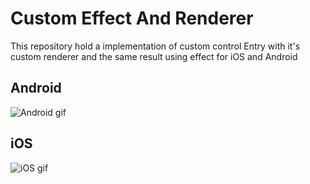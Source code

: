 # Custom Effect And Renderer
This repository hold a implementation of custom control Entry with it's custom renderer and the same result using effect for iOS and Android 


## Android

![Android gif](ChapterOneAndroidGif.gif)

## iOS

![iOS gif](ChapterOneIOSGif.gif)
